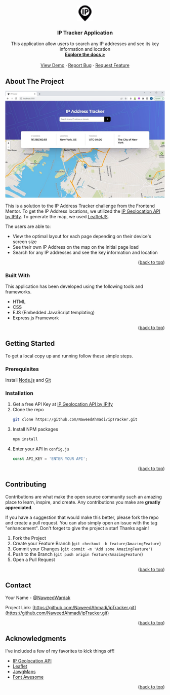 <a name="readme-top"></a>

<!-- PROJECT LOGO -->
<br />
<div align="center">
  <img src="public/images/ip-address.png" alt="Logo" width="50" height="50">

  <h3 align="center">IP Tracker Application</h3>

  <p align="center">
    This application allow users to search any IP addresses and see its key information and location
    <br />
    <a href="https://github.com/NaweedAhmadi/ipTracker"><strong>Explore the docs »</strong></a>
    <br />
    <br />
    <a href="https://new-ip-tracker.herokuapp.com/">View Demo</a>
    ·
    <a href="https://github.com/NaweedAhmadi/ipTracker/issues">Report Bug</a>
    ·
    <a href="https://github.com/NaweedAhmadi/ipTracker/issues">Request Feature</a>
  </p>
</div>

<!-- ABOUT THE PROJECT -->
## About The Project

[![Product Name Screen Shot][product-screenshot]](https://new-ip-tracker.herokuapp.com/)

This is a solution to the IP Address Tracker challenge from the Frontend Mentor. To get the IP Address locations, we utilized the [IP Geolocation API by IPify](https://geo.ipify.org/). To generate the map, we used [LeafletJS](https://leafletjs.com/).

The users are able to:
* View the optimal layout for each page depending on their device's screen size
* See their own IP Address on the map on the initial page load
* Search for any IP addresses and see the key information and location

<p align="right">(<a href="#readme-top">back to top</a>)</p>

### Built With

This application has been developed using the following tools and frameworks.

* HTML
* CSS
* EJS (Embedded JavaScript templating)
* Express.js Framework

<p align="right">(<a href="#readme-top">back to top</a>)</p>

<!-- GETTING STARTED -->
## Getting Started

To get a local copy up and running follow these simple steps.

### Prerequisites

Install [Node.js](https://nodejs.org/en/download/) and [Git](https://git-scm.com/download/win)

### Installation

1. Get a free API Key at [IP Geolocation API by IPify](https://geo.ipify.org/)
2. Clone the repo
   ```sh
   git clone https://github.com/NaweedAhmadi/ipTracker.git
   ```
3. Install NPM packages
   ```sh
   npm install
   ```
4. Enter your API in `config.js`
   ```js
   const API_KEY = 'ENTER YOUR API';
   ```

<p align="right">(<a href="#readme-top">back to top</a>)</p>



<!-- CONTRIBUTING -->
## Contributing

Contributions are what make the open source community such an amazing place to learn, inspire, and create. Any contributions you make are **greatly appreciated**.

If you have a suggestion that would make this better, please fork the repo and create a pull request. You can also simply open an issue with the tag "enhancement".
Don't forget to give the project a star! Thanks again!

1. Fork the Project
2. Create your Feature Branch (`git checkout -b feature/AmazingFeature`)
3. Commit your Changes (`git commit -m 'Add some AmazingFeature'`)
4. Push to the Branch (`git push origin feature/AmazingFeature`)
5. Open a Pull Request

<p align="right">(<a href="#readme-top">back to top</a>)</p>



<!-- CONTACT -->
## Contact

Your Name - [@NaweedWardak](https://twitter.com/naweedwardak)

Project Link: [https://github.com/NaweedAhmadi/ipTracker.git](https://github.com/NaweedAhmadi/ipTracker.git)

<p align="right">(<a href="#readme-top">back to top</a>)</p>



<!-- ACKNOWLEDGMENTS -->
## Acknowledgments

I've included a few of my favorites to kick things off!

* [IP Geolocation API](https://geo.ipify.org/)
* [Leaflet](https://leafletjs.com/examples/quick-start/)
* [JawgMaps](https://www.jawg.io/en/)
* [Font Awesome](https://fontawesome.com)

<p align="right">(<a href="#readme-top">back to top</a>)</p>



<!-- MARKDOWN LINKS & IMAGES -->
[product-screenshot]: public/images/ipTracker.jpg
